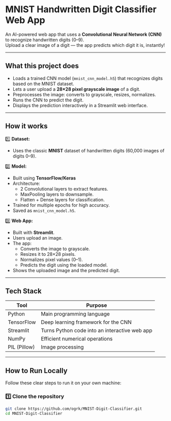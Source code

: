 # MNIST Handwritten Digit Classifier Web App

An AI-powered web app that uses a **Convolutional Neural Network (CNN)** to recognize handwritten digits (0–9).  
Upload a clear image of a digit — the app predicts which digit it is, instantly!

---

## **What this project does**

- Loads a trained CNN model (`mnist_cnn_model.h5`) that recognizes digits based on the MNIST dataset.
- Lets a user upload a **28×28 pixel grayscale image** of a digit.
- Preprocesses the image: converts to grayscale, resizes, normalizes.
- Runs the CNN to predict the digit.
- Displays the prediction interactively in a Streamlit web interface.

---

## **How it works**

1️⃣ **Dataset:**  
   - Uses the classic **MNIST** dataset of handwritten digits (60,000 images of digits 0–9).

2️⃣ **Model:**  
   - Built using **TensorFlow/Keras**
   - Architecture:
     - 2 Convolutional layers to extract features.
     - MaxPooling layers to downsample.
     - Flatten + Dense layers for classification.
   - Trained for multiple epochs for high accuracy.
   - Saved as `mnist_cnn_model.h5`.

3️⃣ **Web App:**  
   - Built with **Streamlit**.
   - Users upload an image.
   - The app:
     - Converts the image to grayscale.
     - Resizes it to 28×28 pixels.
     - Normalizes pixel values (0–1).
     - Predicts the digit using the loaded model.
   - Shows the uploaded image and the predicted digit.

---

## **Tech Stack**

| Tool | Purpose |
|------|----------|
| Python | Main programming language |
| TensorFlow | Deep learning framework for the CNN |
| Streamlit | Turns Python code into an interactive web app |
| NumPy | Efficient numerical operations |
| PIL (Pillow) | Image processing |

---

## **How to Run Locally**

Follow these clear steps to run it on your own machine:

### 1️⃣ Clone the repository
```bash
git clone https://github.com/ogrk/MNIST-Digit-Classifier.git
cd MNIST-Digit-Classifier
